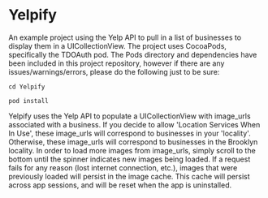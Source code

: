 # Yelpify

An example project using the Yelp API to pull in a list of businesses to display them in a UICollectionView. The project uses CocoaPods, specifically the TDOAuth pod. The Pods directory and dependencies have been included in this project repository, however if there are any issues/warnings/errors, please do the following just to be sure:

`cd Yelpify`

`pod install`

Yelpify uses the Yelp API to populate a UICollectionView with image_urls associated with a business. If you decide to allow 'Location Services When In Use', these image_urls will correspond to businesses in your 'locality'. Otherwise, these image_urls will correspond to businesses in the Brooklyn locality. In order to load more images from image_urls, simply scroll to the bottom until the spinner indicates new images being loaded. If a request fails for any reason (lost internet connection, etc.), images that were previously loaded will persist in the image cache. This cache will persist across app sessions, and will be reset when the app is uninstalled.
